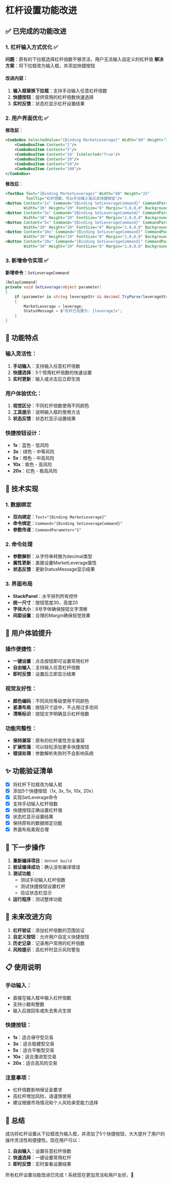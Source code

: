 # 杠杆设置功能改进

## ✅ 已完成的功能改进

### 1. 杠杆输入方式优化 ✅

**问题**：原有的下拉框选择杠杆倍数不够灵活，用户无法输入自定义的杠杆值
**解决方案**：将下拉框改为输入框，并添加快捷按钮

#### 改进内容：
1. **输入框替换下拉框**：支持手动输入任意杠杆倍数
2. **快捷按钮**：提供常用的杠杆倍数快速选择
3. **实时反馈**：状态栏显示杠杆设置结果

### 2. 用户界面优化 ✅

**修改前**：
```xml
<ComboBox SelectedValue="{Binding MarketLeverage}" Width="80" Height="25">
    <ComboBoxItem Content="1"/>
    <ComboBoxItem Content="5"/>
    <ComboBoxItem Content="10" IsSelected="True"/>
    <ComboBoxItem Content="20"/>
    <ComboBoxItem Content="50"/>
    <ComboBoxItem Content="100"/>
</ComboBox>
```

**修改后**：
```xml
<TextBox Text="{Binding MarketLeverage}" Width="80" Height="25" 
         ToolTip="杠杆倍数，可以手动输入或点击快捷按钮"/>
<Button Content="1x" Command="{Binding SetLeverageCommand}" CommandParameter="1" 
        Width="30" Height="20" FontSize="8" Margin="3,0,0,0" Background="#2196F3" Foreground="White"/>
<Button Content="3x" Command="{Binding SetLeverageCommand}" CommandParameter="3" 
        Width="30" Height="20" FontSize="8" Margin="2,0,0,0" Background="#4CAF50" Foreground="White"/>
<Button Content="5x" Command="{Binding SetLeverageCommand}" CommandParameter="5" 
        Width="30" Height="20" FontSize="8" Margin="2,0,0,0" Background="#FF9800" Foreground="White"/>
<Button Content="10x" Command="{Binding SetLeverageCommand}" CommandParameter="10" 
        Width="30" Height="20" FontSize="8" Margin="2,0,0,0" Background="#9C27B0" Foreground="White"/>
<Button Content="20x" Command="{Binding SetLeverageCommand}" CommandParameter="20" 
        Width="30" Height="20" FontSize="8" Margin="2,0,0,0" Background="#F44336" Foreground="White"/>
```

### 3. 新增命令实现 ✅

**新增命令**：`SetLeverageCommand`
```csharp
[RelayCommand]
private void SetLeverage(object parameter)
{
    if (parameter is string leverageStr && decimal.TryParse(leverageStr, out decimal leverage))
    {
        MarketLeverage = leverage;
        StatusMessage = $"杠杆已设置为: {leverage}x";
    }
}
```

## 🎯 功能特点

### 输入灵活性：
1. **手动输入**：支持输入任意杠杆倍数
2. **快捷选择**：5个常用杠杆倍数的快速设置
3. **实时更新**：输入或点击后立即生效

### 用户体验优化：
1. **视觉区分**：不同杠杆倍数使用不同颜色
2. **工具提示**：说明输入框的使用方法
3. **状态反馈**：状态栏显示设置结果

### 快捷按钮设计：
- **1x**：蓝色 - 低风险
- **3x**：绿色 - 中等风险
- **5x**：橙色 - 中高风险
- **10x**：紫色 - 高风险
- **20x**：红色 - 极高风险

## 🔧 技术实现

### 1. 数据绑定
- **双向绑定**：`Text="{Binding MarketLeverage}"`
- **命令绑定**：`Command="{Binding SetLeverageCommand}"`
- **参数传递**：`CommandParameter="1"`

### 2. 命令处理
- **参数解析**：从字符串转换为decimal类型
- **属性更新**：直接设置MarketLeverage属性
- **状态反馈**：更新StatusMessage显示结果

### 3. 界面布局
- **StackPanel**：水平排列所有控件
- **统一尺寸**：按钮宽度30，高度20
- **字体大小**：8号字体确保按钮文字清晰
- **间距设置**：合理的Margin确保视觉效果

## 🚀 用户体验提升

### 操作便捷性：
- **一键设置**：点击按钮即可设置常用杠杆
- **自由输入**：支持输入任意杠杆倍数
- **即时反馈**：设置后立即显示结果

### 视觉友好性：
- **颜色编码**：不同风险等级使用不同颜色
- **紧凑布局**：按钮尺寸适中，不占用过多空间
- **清晰标识**：按钮文字明确显示杠杆倍数

### 功能完整性：
- **保持兼容**：原有的杠杆属性完全兼容
- **扩展性强**：可以轻松添加更多快捷按钮
- **错误处理**：参数解析失败时不会影响系统

## ✨ 功能验证清单

- [x] 将杠杆下拉框改为输入框
- [x] 添加5个快捷按钮（1x, 3x, 5x, 10x, 20x）
- [x] 实现SetLeverage命令
- [x] 支持手动输入杠杆倍数
- [x] 快捷按钮正确设置杠杆值
- [x] 状态栏显示设置结果
- [x] 保持原有的数据绑定功能
- [x] 界面布局美观合理

## 🔄 下一步操作

1. **重新编译项目**：`dotnet build`
2. **验证编译成功**：确认没有编译错误
3. **测试功能**：
   - 测试手动输入杠杆倍数
   - 测试快捷按钮设置杠杆
   - 验证状态栏显示
4. **运行程序**：测试整体功能

## 🎯 未来改进方向

1. **杠杆验证**：添加杠杆倍数的范围验证
2. **自定义按钮**：允许用户自定义快捷按钮
3. **历史记录**：记录用户常用的杠杆倍数
4. **风险提示**：高杠杆时显示风险警告

## 📋 使用说明

### 手动输入：
- 直接在输入框中输入杠杆倍数
- 支持小数和整数
- 输入后按回车或失去焦点生效

### 快捷按钮：
- **1x**：适合保守型交易
- **3x**：适合稳健型交易
- **5x**：适合平衡型交易
- **10x**：适合激进型交易
- **20x**：适合高风险交易

### 注意事项：
- 杠杆倍数影响保证金要求
- 高杠杆增加风险，请谨慎使用
- 建议根据市场情况和个人风险承受能力选择

## 🎉 总结

成功将杠杆设置从下拉框改为输入框，并添加了5个快捷按钮，大大提升了用户的操作灵活性和便捷性。现在用户可以：

1. **自由输入**：设置任意杠杆倍数
2. **快速选择**：一键设置常用杠杆
3. **即时反馈**：实时查看设置结果

所有杠杆设置功能改进已完成！系统现在更加灵活和用户友好。🎉
